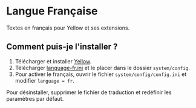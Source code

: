 Langue Française
================
Textes en français pour Yellow et ses extensions.

Comment puis-je l'installer ?
----------------------
1. Télécharger et installer [Yellow](https://github.com/markseu/yellowcms/).
2. Télécharger [language-fr.ini](language-fr.ini?raw=true) et le placer dans le dossier `system/config`.
3. Pour activer le français, ouvrir le fichier `system/config/config.ini` et modifier `language = fr`.

Pour désinstaller, supprimer le fichier de traduction et redéfinir les paramètres par défaut.
